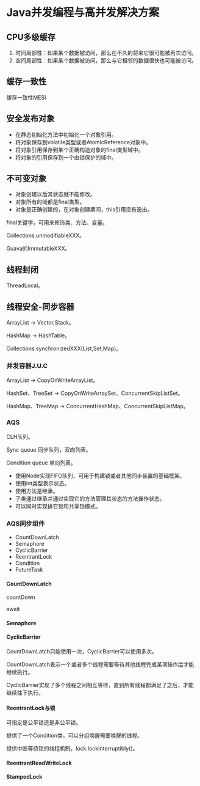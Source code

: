 # Java并发编程与高并发解决方案

## CPU多级缓存

1. 时间局部性：如果某个数据被访问，那么在不久的将来它很可能被再次访问。
2. 空间局部性：如果某个数据被访问，那么与它相邻的数据很快也可能被访问。

## 缓存一致性

缓存一致性MESI

## 安全发布对象

- 在静态初始化方法中初始化一个对象引用。
- 将对象保存到volatile类型或者AtomicReference对象中。
- 将对象引用保存到某个正确构造对象的final类型域中。
- 将对象的引用保存到一个由锁保护的域中。

## 不可变对象

- 对象创建以后其状态就不能修改。
- 对象所有的域都是final类型。
- 对象是正确创建的，在对象创建期间，this引用没有逸出。

final关键字，可用来修饰类、方法、变量。

Collections.unmodifiableXXX。

Guava的ImmutableXXX。

## 线程封闭

ThreadLocal。

## 线程安全-同步容器

ArrayList -> Vector,Stack。

HashMap -> HashTable。

Collections.synchronizedXXX(List,Set,Map)。



### 并发容器J.U.C

ArrayList -> CopyOnWriteArrayList。

HashSet、TreeSet -> CopyOnWriteArraySet、ConcurrentSkipListSet。

HashMap、TreeMap -> ConcurrentHashMap、ConcurrentSkipListMap。

### AQS

CLH队列。

Sync queue 同步队列，双向列表。

Condition queue 单向列表。

- 使用Node实现FIFO队列，可用于构建锁或者其他同步装置的基础框架。
- 使用int类型表示状态。
- 使用方法是继承。
- 子类通过继承并通过实现它的方法管理其状态的方法操作状态。
- 可以同时实现排它锁和共享锁模式。

### AQS同步组件

- CountDownLatch
- Semaphore
- CyclicBarrier
- ReentrantLock
- Condition
- FutureTask

#### CountDownLatch

countDown

await

#### Semaphore

#### CyclicBarrier

CountDownLatch只能使用一次，CyclicBarrier可以使用多次。

 CountDownLatch表示一个或者多个线程需要等待其他线程完成某项操作后才能继续执行。

CyclicBarrier实现了多个线程之间相互等待，直到所有线程都满足了之后，才能继续往下执行。

#### ReentrantLock与锁

可指定是公平锁还是非公平锁。

提供了一个Condition类，可以分组唤醒需要唤醒的线程。

提供中断等待锁的线程机制，lock.lockInterruptibly()。

#### ReentrantReadWriteLock

#### StampedLock





